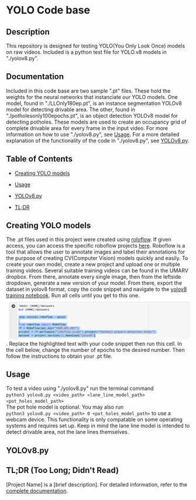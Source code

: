 # YOLO Code base

## Description

This repository is designed for testing YOLO(You Only Look Once) models on raw videos. Included is a python test file for YOLO.v8 models in "./yolov8.py".

## Documentation

Included in this code base are two sample ".pt" files. These hold the weights for the neural networks that instanciate our YOLO models. 
One model, found in "./LLOnly180ep.pt", is an instance segmentation YOLOv8 model for detecting drivable area. The other, found in "./potholesonly100epochs.pt", is an object detection YOLOv8 model for detecting potholes. These models are used to create an occupancy grid of complete drivable area for every frame in the input video. For more information on how to use "./yolov8.py", see [Usage](#usage). For a more detailed explanation of the functionality of the code in "./yolov8.py", see [YOLOv8.py](#yolov8py).

## Table of Contents

- [Creating YOLO models](#creating-yolo-models)

- [Usage](#usage)

- [YOLOv8.py](#yolov8py)

- [TL;DR](#tldr-too-long-didnt-read)

## Creating YOLO models

The .pt files used in this project were created using [roloflow](https://app.roboflow.com/). If given access, you can access the specific roboflow projects [here](https://app.roboflow.com/arv-ysash). Roboflow is a tool that allows the user to annotate images and label their annotations for the purpose of creating CV(Computer Vision) models quickly and easily. To create your own model, create a new project and upload one or multiple training videos. Several suitable training videos can be found in the UMARV dropbox. From there, annotate every single image, then from the leftside dropdown, generate a new version of your model. From there, export the dataset in yolov8 format, copy the code snippet and navigate to the [yolov8 training notebook](https://colab.research.google.com/github/roboflow-ai/notebooks/blob/main/notebooks/train-yolov8-object-detection-on-custom-dataset.ipynb). Run all cells until you get to this one. ![collab cell](image.png). Replace the highlighted text with your code snippet then run this cell. In the cell below, change the number of epochs to the desired number. Then follow the instructions to obtain your .pt file.

## Usage

To test a video using "./yolov8.py" run the terminal command  
`python3 yolov8.py <video_path> <lane_line_model_path> <pot_holes_model_path>`  
The pot hole model is optional. You may also run  
`python3 yolov8.py <video_path> 0 <pot_holes_model_path>` to use a webcam device. This functionality is only compatable on some operating systems and requires set up. Keep in mind the lane line model is intended to detect drivable area, not the lane lines themselves. 

## YOLOv8.py

## TL;DR (Too Long; Didn't Read)

[Project Name] is a [brief description]. For detailed information, refer to the [complete documentation](#documentation).
